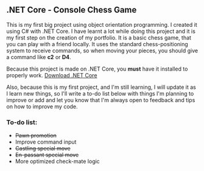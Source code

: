 ## .NET Core - Console Chess Game
This is my first big project using object orientation programming. I created it using C# with .NET Core.
I have learnt a lot while doing this project and it is my first step on the creation of my portfolio.
It is a basic chess game, that you can play with a friend locally. 
It uses the standard chess-positioning system to receive commands, so when moving your pieces, you should give a command like **c2** or **D4**.

Because this project is made on .NET Core, you **must** have it installed to properly work. 
[Download .NET Core](https://dotnet.microsoft.com/download)

Also, because this is my first project, and I'm still learning, I will update it as I learn new things, so I'll write a to-do list below with things I'm planning to improve or add and let you know that I'm always open to feedback and tips on how to improve my code.
### To-do list:
* ~~Pawn promotion~~
* Improve command input
* ~~Castling special move~~
* ~~En-passant special move~~
* More optimized check-mate logic